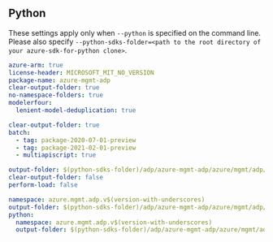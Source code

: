 ## Python

These settings apply only when `--python` is specified on the command line.
Please also specify `--python-sdks-folder=<path to the root directory of your azure-sdk-for-python clone>`.

```yaml $(track2)
azure-arm: true
license-header: MICROSOFT_MIT_NO_VERSION
package-name: azure-mgmt-adp
clear-output-folder: true
no-namespace-folders: true
modelerfour:
  lenient-model-deduplication: true
```

```yaml $(multiapi)
clear-output-folder: true
batch:
  - tag: package-2020-07-01-preview
  - tag: package-2021-02-01-preview
  - multiapiscript: true
```

``` yaml $(multiapiscript)
output-folder: $(python-sdks-folder)/adp/azure-mgmt-adp/azure/mgmt/adp/
clear-output-folder: false
perform-load: false
```

``` yaml
namespace: azure.mgmt.adp.v$(version-with-underscores)
output-folder: $(python-sdks-folder)/adp/azure-mgmt-adp/azure/mgmt/adp/v$(version-with-underscores)
python:
  namespace: azure.mgmt.adp.v$(version-with-underscores)
  output-folder: $(python-sdks-folder)/adp/azure-mgmt-adp/azure/mgmt/adp/v$(version-with-underscores)
```
